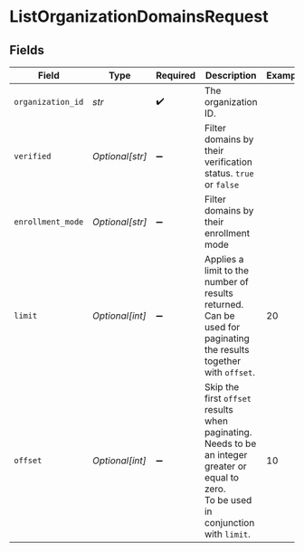 # ListOrganizationDomainsRequest


## Fields

| Field                                                                                                                                     | Type                                                                                                                                      | Required                                                                                                                                  | Description                                                                                                                               | Example                                                                                                                                   |
| ----------------------------------------------------------------------------------------------------------------------------------------- | ----------------------------------------------------------------------------------------------------------------------------------------- | ----------------------------------------------------------------------------------------------------------------------------------------- | ----------------------------------------------------------------------------------------------------------------------------------------- | ----------------------------------------------------------------------------------------------------------------------------------------- |
| `organization_id`                                                                                                                         | *str*                                                                                                                                     | :heavy_check_mark:                                                                                                                        | The organization ID.                                                                                                                      |                                                                                                                                           |
| `verified`                                                                                                                                | *Optional[str]*                                                                                                                           | :heavy_minus_sign:                                                                                                                        | Filter domains by their verification status. `true` or `false`                                                                            |                                                                                                                                           |
| `enrollment_mode`                                                                                                                         | *Optional[str]*                                                                                                                           | :heavy_minus_sign:                                                                                                                        | Filter domains by their enrollment mode                                                                                                   |                                                                                                                                           |
| `limit`                                                                                                                                   | *Optional[int]*                                                                                                                           | :heavy_minus_sign:                                                                                                                        | Applies a limit to the number of results returned.<br/>Can be used for paginating the results together with `offset`.                     | 20                                                                                                                                        |
| `offset`                                                                                                                                  | *Optional[int]*                                                                                                                           | :heavy_minus_sign:                                                                                                                        | Skip the first `offset` results when paginating.<br/>Needs to be an integer greater or equal to zero.<br/>To be used in conjunction with `limit`. | 10                                                                                                                                        |